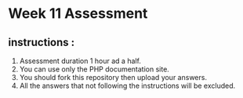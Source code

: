 # Week 11 Assessment

## instructions :
 1.  Assessment duration 1 hour ad a half.
 2.  You can use only the PHP documentation site.
 3. You should fork this repository then upload your answers.
 4. All the answers that not following the instructions will be excluded.   